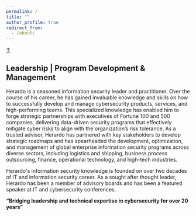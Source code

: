 ```yaml
---
permalink: /
title: ""
author_profile: true
redirect_from:
  - /about/
---
```

<!-- Back-to-Top -->
<a class="top-link hide" href="#">↑</a>
<a name="top"></a>

## Leadership | Program Development & Management

Herardo is a seasoned information security leader and practitioner. Over the course of his career, he has gained invaluable knowledge and skills on how to successfully develop and manage cybersecurity products, services, and high-performing teams. This specialized knowledge has enabled him to forge strategic partnerships with executives of Fortune 100 and 500 companies, delivering data-driven security programs that effectively mitigate cyber risks to align with the organization’s risk tolerance. As a trusted advisor, Herardo has partnered with key stakeholders to develop strategic roadmaps and has spearheaded the development, optimization, and management of global enterprise information security programs across diverse sectors, including logistics and shipping, business process outsourcing, finance, operational technology, and high-tech industries. 

Herardo's information security knowledge is founded on over two decades of IT and information security career. As a sought after thought leader, Herardo has been a member of advisory boards and has been a featured speaker at IT and cybersecurity conferences.  

**“Bridging leadership and technical expertise in cybersecurity for over 20 years”**
